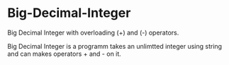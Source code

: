 # Big-Decimal-Integer
Big Decimal Integer with overloading (+) and (-) operators.

Big Decimal Integer is a programm takes an unlimtted integer using string and can makes operators + and - on it.

    
